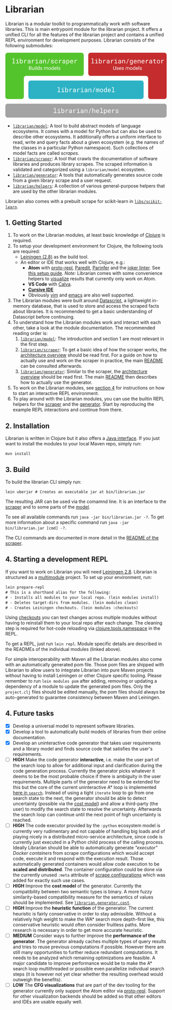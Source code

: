 # Librarian

Librarian is a modular toolkit to programmatically work with software libraries.
This is main entrypoint module for the librarian project.
It offers a unified CLI for all the features of the librarian project and contains a unified REPL environment for development purposes.
Librarian consists of the following submodules:

<p align=center><img src="docs/librarian-modules.svg"></p>

*   [`librarian/model`](./modules/model): A tool to build abstract models of language ecosystems. It comes with a model for Python but can also be used to describe other ecosystems. It additionally offers a uniform interface to read, write and query facts about a given ecosystem (e.g. the names of the classes in a particular Python namespace). Such collections of model facts are called *scrapes*.
*   [`librarian/scraper`](./modules/scraper): A tool that crawls the documentation of software libraries and produces library scrapes. The scraped information is validated and categorized using a `librarian/model` ecosystem.
*   [`librarian/generator`](./modules/generator): A tools that automatically generates source code from a given library scrape and a user request. 
*   [`librarian/helpers`](./modules/helpers): A collection of various general-purpose helpers that are used by the other librarian modules.

Librarian also comes with a prebuilt scrape for scikit-learn in [`libs/scikit-learn`](./libs/scikit-learn/scraper.clj).

## 1. Getting Started

1.  To work on the Librarian modules, at least basic knowledge of [Clojure](https://clojure.org/) is required.
2.  To setup your development environment for Clojure, the following tools are required:
	-   [Leiningen (2.8)](https://leiningen.org/) as the build tool.
	-   An editor or IDE that works well with Clojure, e.g.:
		-   **Atom** with [proto-repl](https://github.com/jasongilman/proto-repl), [Paredit](https://github.com/jonspalding/lisp-paredit), [Parinfer](https://github.com/oakmac/atom-parinfer) and the [joker linter](https://github.com/candid82/joker).
			See [this setup guide](https://gist.github.com/jasongilman/d1f70507bed021b48625).
			*Note:*
			Librarian comes with some convenience helpers to [visualize](https://github.com/jasongilman/proto-repl-charts) results that currently only work on Atom.
		-   **VS Code** with [Calva](https://github.com/BetterThanTomorrow/calva).
		-   [**Cursive IDE**](https://cursive-ide.com/)
		-   Obviously [vim](https://github.com/tpope/vim-fireplace) and [emacs](https://cider.mx/) are also well supported.
3.  The Librarian modules were built around [Datascript](https://github.com/tonsky/datascript), a lightweight in-memory database, that is used to store and access the scraped facts about libraries.
	It is recommended to get a basic understanding of Datascript before continuing.
4.  To understand how the Librarian modules work and interact with each other, take a look at the module documentation.
	The recommended reading order is:
	1.  [`librarian/model`](./modules/model/README.md):
		The introduction and section 1 are most relevant in the first step.
	2.  [`librarian/scraper`](./modules/scraper/README.md):
		To get a basic idea of how the scraper works, the [architecture overview](./modules/scraper/docs/architecture.md) should be read first.
		For a guide on how to actually use and work on the scraper in practice, the main [README](./modules/scraper/README.md) can be consulted afterwards.
	3.  [`librarian/generator`](./modules/generator/README.md):
		Similar to the scraper, the [architecture overview](./modules/generator/docs/architecture.md) should be read first.
		The main [README](./modules/generator/README.md) then describes how to actually use the generator.
5.  To work on the Librarian modules, see [section 4](#4-starting-a-development-repl) for instructions on how to start an interactive REPL environment.
6.  To play around with the Librarian modules, you can use the builtin REPL helpers for the [scraper](./modules/scraper/README.md#3-development-repl) and the [generator](./modules/generator/README.md#23-development-repl).
	Start by reproducing the example REPL interactions and continue from there.
		
## 2. Installation

Librarian is written in Clojure but it also offers a [Java interface](./modules/generator/README.md#22-java-applications).
If you just want to install the modules to your local Maven repo, simply run:
```shell
mvn install
```

## 3. Build

To build the librarian CLI simply run:
```shell
lein uberjar # Creates an executable jar at bin/librarian.jar
```

The resulting JAR can be used via the comamnd line.
It is an interface to the [scraper](./modules/scraper) and to some parts of the [model](./modules/model).

To see all available commands run `java -jar bin/librarian.jar -?`.
To get more information about a specific command run `java -jar bin/librarian.jar [cmd] -?`.

The CLI commands are documented in more detail in the [README of the scraper](./modules/scraper/README.md#2-querying-a-scraped-library-via-the-cli).

## 4. Starting a development REPL

If you want to work on Librarian you will need [Leiningen 2.8](https://leiningen.org/).
Librarian is structured as a [multimodule](https://github.com/jcrossley3/lein-modules) project.
To set up your environment, run:
```shell
lein prepare-repl
# This is a shorthand alias for the following:
# - Installs all modules to your local repo. (lein modules install)
# - Deletes target-dirs from modules. (lein modules clean)
# - Creates Leiningen checkouts. (lein modules :checkouts)
```
Using [checkouts](https://github.com/technomancy/leiningen/blob/stable/doc/TUTORIAL.md#checkout-dependencies) you can test changes across multiple modules without having to reinstall them to your local repo after each change.
The cleaning step is required for hot-code reloading via [clojure.tools.namespace](https://github.com/clojure/tools.namespace) in the REPL.

To get a REPL, just run `lein repl`.
Module specific details are described in the READMEs of the individual modules (linked above).

For simple interoperability with Maven all the Librarian modules also come with an automatically generated pom file.
Those pom files are shipped with Librarian to allow users to integrate Librarian into pure Maven projects without having to install Leiningen or other Clojure specific tooling. 
Please remember to run `lein modules pom` after adding, removing or updating a dependency of a module to update the generated pom files.
Only the `project.clj` files should be edited manually, the pom files should always be auto-generated to guarantee consistency between Maven and Leiningen.

## 4. Future tasks

-   [x] Develop a universal model to represent software libraries.
-   [x] Develop a tool to automatically build models of libraries from their online documentation.
-   [x] Develop an uninteractive code generator that takes user requirements and a library model and finds source code that satisfies the user's requirements.
-   [ ] **HIGH** Make the code generator **interactive**, i.e. make the user part of the search loop to allow for additional input and clarification during the code generation process. Currently the generator picks whatever it deems to be the most probable choice if there is ambiguity in the user requirements. Multiple parts of the generator need to be extended for this but the core of the current uninteractive A* loop is implemented [here in `search`](modules/generator/src/librarian/generator/generate.clj). Instead of using a tight `iterate` loop to go from one search state to the next, the generator should be able to detect uncertainty (possible via the [cost model](modules/generator/docs/architecture.md#cost-and-heuristic-model)) and allow a third-party (the user) to modify the search state to resolve the uncertainty. Afterwards the search loop can continue until the next point of high uncertainty is reached.
-   [ ] **HIGH** The code executor provided by the `:python` ecosystem model is currently very rudimentary and not capable of handling big loads and of playing nicely in a distributed micro-service architecture, since code is currently just executed in a Python child process of the calling process. Ideally Librarian should be able to automatically generate *"executor" Docker containers* from scrape configurations which would accept code, execute it and respond with the execution result. Those automatically generated containers would allow code execution to be **scaled and distributed**. The container configuration could be done via the currently unused `:meta` attribute of [scrape configurations](modules/scraper/README.md#4-writing-your-own-scrape-configurations) which was added for exactly such use cases.
-   [ ] **HIGH** Improve the **cost model** of the generator. Currently the compatibility between two semantic types is binary. A more fuzzy similarity-based compatibility measure for the semantics of values should be implemented. See [`librarian.generator.cost`](modules/generator/src/librarian/generator/cost.clj).
-   [ ] **HIGH** Improve the **heuristic function** of the generator. The current heuristic is fairly conservative in order to stay admissible. Without a relatively high weight to make the WA* search more depth-first like, this conservative heuristic would often consider fruitless paths. More research is necessary in order to get more accurate heuristic.
-   [ ] **MEDIUM** Consider ways to further improve the **performance of the generator**. The generator already caches multiple types of query results and tries to reuse previous computations if possible. However there are still many opportunities to further reduce redundant computations. It needs to be analyzed which remaining optimizations are feasible. A major candidate to improve performance would be to make the A* search loop multithreaded or possible even parallelize individual search steps (it is however not yet clear whether the resulting overhead would outweigh the benefits).
-   [ ] **LOW** The **CFG visualizations** that are part of the dev tooling for the generator currently only support the Atom editor via [proto-repl](https://github.com/jasongilman/proto-repl). Support for other visualization backends should be added so that other editors and IDEs are usable equally well.

